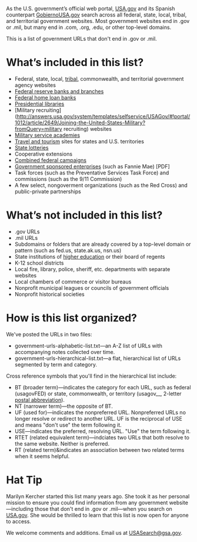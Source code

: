 As the U.S. government’s official web portal, [USA.gov](http://www.usa.gov) and its Spanish counterpart [GobiernoUSA.gov](http://www.usa.gov/gobiernousa/) search across all federal, state, local, tribal, and territorial government websites. Most government websites end in .gov or .mil, but many end in .com, .org, .edu, or other top-level domains.

This is a list of government URLs that don't end in .gov or .mil.

# What’s included in this list?

* Federal, state, local, [tribal](http://www.usa.gov/Government/Tribal-Sites/index.shtml), commonwealth, and territorial government agency websites
* [Federal reserve banks and branches](http://www.federalreserve.gov/otherfrb.htm)
* [Federal home loan banks](http://www.fhlbanks.com/contacts_mpi_atlanta.htm)
* [Presidential libraries](http://www.archives.gov/presidential-libraries/)
* [Military recruiting](http://answers.usa.gov/system/templates/selfservice/USAGov/#!portal/1012/article/2649/Joining-the-United-States-Military?fromQuery=military recruiting) websites
* [Military service academies](http://answers.usa.gov/system/templates/selfservice/USAGov/#!portal/1012/article/3290/Military-Service-Academies)
* [Travel and tourism](http://www.usa.gov/Citizen/Topics/Travel-Tourism/State-Tourism.shtml) sites for states and U.S. territories
* [State lotteries](http://www.usa.gov/Topics/Lottery-Results.shtml)
* Cooperative extensions
* [Combined federal campaigns](http://www.opm.gov/combined-federal-campaign/find-local-campaigns/locator/)
* [Government sponsored enterprises](http://assets.opencrs.com/rpts/RS21663_20080909.pdf) (such as Fannie Mae) [PDF]
* Task forces (such as the Preventative Services Task Force) and commissions (such as the 9/11 Commission)
* A few select, nongoverment organizations (such as the Red Cross) and public-private partnerships

# What’s not included in this list?

* .gov URLs
* .mil URLs
* Subdomains or folders that are already covered by a top-level domain or pattern (such as fed.us, state.ak.us, nsn.us)
* State institutions of [higher education](http://www.statelocalgov.net/50states-education.cfm) or their board of regents
* K-12 school districts
* Local fire, library, police, sheriff, etc. departments with separate websites
* Local chambers of commerce or visitor bureaus
* Nonprofit municipal leagues or councils of government officials
* Nonprofit historical societies

# How is this list organized?

We've posted the URLs in two files:

* government-urls-alphabetic-list.txt&mdash;an A-Z list of URLs with accompanying notes collected over time.
* government-urls-hierarchical-list.txt&mdash;a flat, hierarchical list of URLs segmented by term and category.

Cross reference symbols that you'll find in the hierarchical list include:

* BT (broader term)&mdash;indicates the category for each URL, such as federal (usagovFED) or state, commonwealth, or territory (usagov__, 2-letter [postal abbreviation](https://www.usps.com/send/official-abbreviations.htm)).
* NT (narrower term)&mdash;the opposite of BT. 
* UF (used for)&mdash;indicates the nonpreferred URL. Nonpreferred URLs no longer resolve or redirect to another URL. UF is the reciprocal of USE and means "don't use" the term following it.
* USE&mdash;indicates the preferred, resolving URL. "Use" the term following it.
* RTET (related equivalent term)&mdash;indciates two URLs that both resolve to the same website. Neither is preferred. 
* RT (related term)&indicates an association between two related terms when it seems helpful. 


# Hat Tip

Marilyn Kercher started this list many years ago. She took it as her personal mission to ensure you could find information from any government website&mdash;including those that don't end in .gov or .mil&mdash;when you search on [USA.gov](http://www.usa.gov). She would be thrilled to learn that this list is now open for anyone to access.

We welcome comments and additions. Email us at <USASearch@gsa.gov>.
